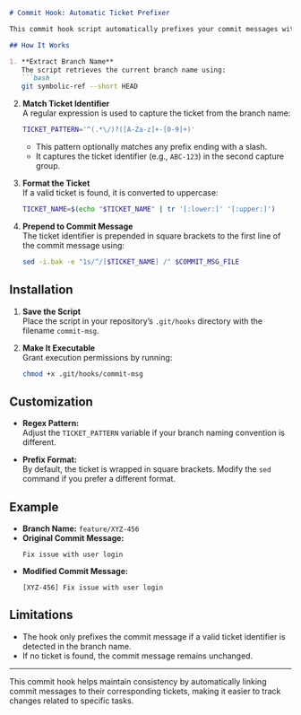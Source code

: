 ```markdown
# Commit Hook: Automatic Ticket Prefixer

This commit hook script automatically prefixes your commit messages with a ticket identifier extracted from your current Git branch name. If your branch name follows a specific ticket format (e.g., `feature/ABC-123` or simply `ABC-123`), the script extracts the ticket number and prepends it to your commit message in square brackets.

## How It Works

1. **Extract Branch Name**  
   The script retrieves the current branch name using:
   ```bash
   git symbolic-ref --short HEAD
   ```

2. **Match Ticket Identifier**  
   A regular expression is used to capture the ticket from the branch name:
   ```bash
   TICKET_PATTERN='^(.*\/)?([A-Za-z]+-[0-9]+)'
   ```
   - This pattern optionally matches any prefix ending with a slash.
   - It captures the ticket identifier (e.g., `ABC-123`) in the second capture group.

3. **Format the Ticket**  
   If a valid ticket is found, it is converted to uppercase:
   ```bash
   TICKET_NAME=$(echo "$TICKET_NAME" | tr '[:lower:]' '[:upper:]')
   ```

4. **Prepend to Commit Message**  
   The ticket identifier is prepended in square brackets to the first line of the commit message using:
   ```bash
   sed -i.bak -e "1s/^/[$TICKET_NAME] /" $COMMIT_MSG_FILE
   ```

## Installation

1. **Save the Script**  
   Place the script in your repository’s `.git/hooks` directory with the filename `commit-msg`.

2. **Make It Executable**  
   Grant execution permissions by running:
   ```bash
   chmod +x .git/hooks/commit-msg
   ```

## Customization

- **Regex Pattern:**  
  Adjust the `TICKET_PATTERN` variable if your branch naming convention is different.

- **Prefix Format:**  
  By default, the ticket is wrapped in square brackets. Modify the `sed` command if you prefer a different format.

## Example

- **Branch Name:** `feature/XYZ-456`  
- **Original Commit Message:**
  ```
  Fix issue with user login
  ```
- **Modified Commit Message:**
  ```
  [XYZ-456] Fix issue with user login
  ```

## Limitations

- The hook only prefixes the commit message if a valid ticket identifier is detected in the branch name.
- If no ticket is found, the commit message remains unchanged.

---

This commit hook helps maintain consistency by automatically linking commit messages to their corresponding tickets, making it easier to track changes related to specific tasks.
